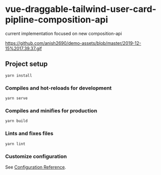 # vue-draggable-tailwind-user-card-pipline-composition-api

current implementation focused on new composition-api

https://github.com/anish2690/demo-assets/blob/master/2019-12-15%2017.39.37.gif

## Project setup

```
yarn install
```

### Compiles and hot-reloads for development

```
yarn serve
```

### Compiles and minifies for production

```
yarn build
```

### Lints and fixes files

```
yarn lint
```

### Customize configuration

See [Configuration Reference](https://cli.vuejs.org/config/).
